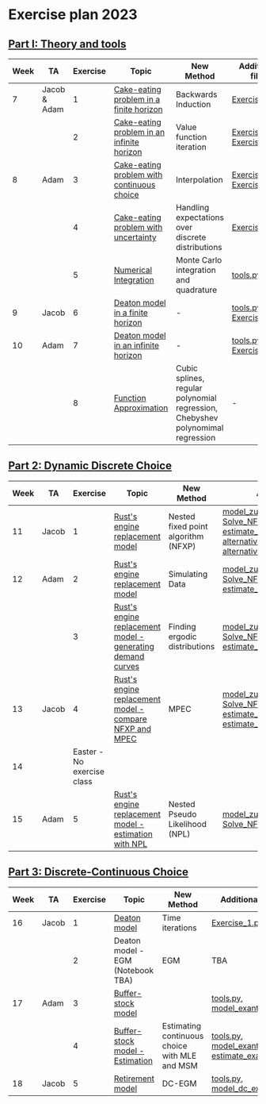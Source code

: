 # Exercise plan 2023

## [Part I: Theory and tools](https://github.com/bschjerning/dp_ucph/tree/main/1_theory_tools)                                                      
| Week |TA |  Exercise | Topic | New Method| Additional files |
|------|----------|-------|-------|------------------| ----|
| 7    |  Jacob & Adam |1        | [Cake-eating problem in a finite horizon](https://github.com/bschjerning/dp_ucph/blob/main/1_theory_tools/exercises/ex_ante/01_cake_eating_finite.ipynb)   | Backwards Induction       |     [Exercise_1.py](https://github.com/bschjerning/dp_ucph/blob/main/1_theory_tools/exercises/ex_ante/Exercise_1.py)              |
|      |  |2        | [Cake-eating problem in an infinite horizon](https://github.com/bschjerning/dp_ucph/blob/main/1_theory_tools/exercises/ex_ante/02_cake_eating_infinite.ipynb)| Value function iteration  |[Exercise_1.py](https://github.com/bschjerning/dp_ucph/blob/main/1_theory_tools/exercises/ex_ante/Exercise_1.py), [Exercise_2.py](https://github.com/bschjerning/dp_ucph/blob/main/1_theory_tools/exercises/ex_ante/Exercise_2.py)                  |
| 8     | Adam |3        |  [Cake-eating problem with continuous choice](https://github.com/bschjerning/dp_ucph/blob/main/1_theory_tools/exercises/ex_ante/03_cake_eating_continous.ipynb)     | Interpolation  | [Exercise_2.py](https://github.com/bschjerning/dp_ucph/blob/main/1_theory_tools/exercises/ex_ante/Exercise_2.py), [Exercise_3.py](https://github.com/bschjerning/dp_ucph/blob/main/1_theory_tools/exercises/ex_ante/Exercise_3.py)                 |
|     |    |4        | [Cake-eating problem with uncertainty](https://github.com/bschjerning/dp_ucph/blob/main/1_theory_tools/exercises/ex_ante/04_cake_eating_uncertainty.ipynb)   | Handling expectations over discrete distributions      | [Exercise_4.py](https://github.com/bschjerning/dp_ucph/blob/main/1_theory_tools/exercises/ex_ante/Exercise_4.py)                 |
|      |  |5        |  [Numerical Integration](https://github.com/bschjerning/dp_ucph/blob/main/1_theory_tools/exercises/ex_ante/05_numerical_integration.ipynb)     | Monte Carlo integration and quadrature      | [tools.py](https://github.com/bschjerning/dp_ucph/blob/main/1_theory_tools/exercises/ex_ante/tools.py)                 |
| 9    |   Jacob |6        | [Deaton model in a finite horizon](https://github.com/bschjerning/dp_ucph/blob/main/1_theory_tools/exercises/ex_ante/06_deaton_model.ipynb)   |-     |[tools.py](https://github.com/bschjerning/dp_ucph/blob/main/1_theory_tools/exercises/ex_ante/tools.py), [Exercise_6.py](https://github.com/bschjerning/dp_ucph/blob/main/1_theory_tools/exercises/ex_ante/Exercise_6.py)                |
| 10   |   Adam |7        | [Deaton model in an infinite horizon](https://github.com/bschjerning/dp_ucph/blob/main/1_theory_tools/exercises/ex_ante/07_deaton_model_infinite.ipynb)   | -      | [tools.py](https://github.com/bschjerning/dp_ucph/blob/main/1_theory_tools/exercises/ex_ante/tools.py), [Exercise_7.py](https://github.com/bschjerning/dp_ucph/blob/main/1_theory_tools/exercises/ex_ante/Exercise_7.py)                 |
|      | |8        | [Function Approximation](https://github.com/bschjerning/dp_ucph/blob/main/1_theory_tools/exercises/ex_ante/08_function_approx.ipynb)   |Cubic splines, regular polynomial regression, Chebyshev polynomimal regression       |-                  |


## [Part 2: Dynamic Discrete Choice](https://github.com/bschjerning/dp_ucph/tree/main/2_dynamic_discrete_choice)                                                      
| Week | TA |Exercise | Topic | New Method| Additional files |
|------| --- |----------|-------|-------|------------------|
| 11   |   Jacob |1         | [Rust's engine replacement model](https://github.com/bschjerning/dp_ucph/blob/main/2_dynamic_discrete_choice/exercises/ex_ante/01_NFXP/01_NFXP.ipynb)      | Nested fixed point algorithm (NFXP)      |[model_zucher.py](https://github.com/bschjerning/dp_ucph/blob/main/2_dynamic_discrete_choice/exercises/ex_ante/01_NFXP/model_zucher.py), [Solve_NFXP.py](https://github.com/bschjerning/dp_ucph/blob/main/2_dynamic_discrete_choice/exercises/ex_ante/01_NFXP/Solve_NFXP.py), [estimate_NFXP.py](https://github.com/bschjerning/dp_ucph/blob/main/2_dynamic_discrete_choice/exercises/ex_ante/01_NFXP/estimate_NFXP.py), [alternative_specifications_ex7.py](https://github.com/bschjerning/dp_ucph/blob/main/2_dynamic_discrete_choice/exercises/ex_ante/01_NFXP/alternative_specifications_ex7.py), [alternative_specifications_ex9.py](https://github.com/bschjerning/dp_ucph/blob/main/2_dynamic_discrete_choice/exercises/ex_ante/01_NFXP/alternative_specifications_ex9.py)                   |
| 12   |   Adam |2        | [Rust's engine replacement model](https://github.com/bschjerning/dp_ucph/blob/main/2_dynamic_discrete_choice/exercises/ex_ante/01_NFXP/02_NFXP_simulate.ipynb)   | Simulating Data       |  [model_zucher.py](https://github.com/bschjerning/dp_ucph/blob/main/2_dynamic_discrete_choice/exercises/ex_ante/01_NFXP/model_zucher.py), [Solve_NFXP.py](https://github.com/bschjerning/dp_ucph/blob/main/2_dynamic_discrete_choice/exercises/ex_ante/01_NFXP/Solve_NFXP.py), [estimate_NFXP.py](https://github.com/bschjerning/dp_ucph/blob/main/2_dynamic_discrete_choice/exercises/ex_ante/01_NFXP/estimate_NFXP.py)                |
|      |  |3        |[Rust's engine replacement model - generating demand curves](https://github.com/bschjerning/dp_ucph/blob/main/2_dynamic_discrete_choice/exercises/ex_ante/01_NFXP/03_NFXP_equilibirum.ipynb)       | Finding ergodic distributions      | [model_zucher.py](https://github.com/bschjerning/dp_ucph/blob/main/2_dynamic_discrete_choice/exercises/ex_ante/01_NFXP/model_zucher.py), [Solve_NFXP.py](https://github.com/bschjerning/dp_ucph/blob/main/2_dynamic_discrete_choice/exercises/ex_ante/01_NFXP/Solve_NFXP.py), [estimate_NFXP.py](https://github.com/bschjerning/dp_ucph/blob/main/2_dynamic_discrete_choice/exercises/ex_ante/01_NFXP/estimate_NFXP.py)                 |
| 13   |  Jacob | 4        | [Rust's engine replacement model - compare NFXP and MPEC](https://github.com/bschjerning/dp_ucph/blob/main/2_dynamic_discrete_choice/exercises/ex_ante/02_MPEC/04_MPEC.ipynb)   | MPEC      | [model_zucher.py](https://github.com/bschjerning/dp_ucph/blob/main/2_dynamic_discrete_choice/exercises/ex_ante/02_MPEC/model_zucher.py), [Solve_NFXP.py](https://github.com/bschjerning/dp_ucph/blob/main/2_dynamic_discrete_choice/exercises/ex_ante/02_MPEC/Solve_NFXP.py), [estimate_NFXP.py](https://github.com/bschjerning/dp_ucph/blob/main/2_dynamic_discrete_choice/exercises/ex_ante/02_MPEC/estimate_NFXP.py), [estimate_MPEC_exante.py](https://github.com/bschjerning/dp_ucph/blob/main/2_dynamic_discrete_choice/exercises/ex_ante/02_MPEC/Estimate_MPEC_exante.py)                 |
| 14   |  |Easter - No exercise class        |       |       |                  |
| 15   |   Adam |5        | [Rust's engine replacement model - estimation with NPL](https://github.com/bschjerning/dp_ucph/blob/main/2_dynamic_discrete_choice/exercises/ex_ante/03_NPL/05_NPL.ipynb)   |  Nested Pseudo Likelihood (NPL)     |  [model_zucher.py](https://github.com/bschjerning/dp_ucph/blob/main/2_dynamic_discrete_choice/exercises/ex_ante/03_NPL/model_zucher_exante.py), [Solve_NFXP.py](https://github.com/bschjerning/dp_ucph/blob/main/2_dynamic_discrete_choice/exercises/ex_ante/03_NPL/Solve_NFXP.py), [NPL_exante.py](https://github.com/bschjerning/dp_ucph/blob/main/2_dynamic_discrete_choice/exercises/ex_ante/03_NPL/NPL_exante.py)                |




## [Part 3: Discrete-Continuous Choice](https://github.com/bschjerning/dp_ucph/tree/main/3_discrete_continuous_choice)                                                      
| Week | TA |Exercise | Topic | New Method| Additional files |
|------| ---|----------|-------|-------|------------------|
|16      | Jacob | 1        | [Deaton model](https://github.com/bschjerning/dp_ucph/blob/main/3_discrete_continuous_choice/exercises/ex_ante/01_time_iteration.ipynb)   | Time iterations | [Exercise_1.py](https://github.com/bschjerning/dp_ucph/blob/main/3_discrete_continuous_choice/exercises/ex_ante/Exercise_1.py)      |
|      | | 2        | Deaton model - EGM (Notebook TBA) | EGM | TBA |
| 17   |   Adam |3        | [Buffer-stock model](https://github.com/bschjerning/dp_ucph/blob/main/3_discrete_continuous_choice/exercises/ex_ante/03_buffer_stock_egm.ipynb)   |       | [tools.py](https://github.com/bschjerning/dp_ucph/blob/main/3_discrete_continuous_choice/exercises/ex_ante/tools.py), [model_exante.py](https://github.com/bschjerning/dp_ucph/blob/main/3_discrete_continuous_choice/exercises/ex_ante/model_exante.py)                 |
|      | | 4        | [Buffer-stock model - Estimation](https://github.com/bschjerning/dp_ucph/blob/main/3_discrete_continuous_choice/exercises/ex_ante/03_buffer_stock_egm.ipynb)      |Estimating continuous choice with MLE and MSM       |   [tools.py](https://github.com/bschjerning/dp_ucph/blob/main/3_discrete_continuous_choice/exercises/ex_ante/tools.py), [model_exante.py](https://github.com/bschjerning/dp_ucph/blob/main/3_discrete_continuous_choice/exercises/ex_ante/model_exante.py), [estimate_exante.py](https://github.com/bschjerning/dp_ucph/blob/main/3_discrete_continuous_choice/exercises/ex_ante/estimate_exante.py)               |
| 18   |  Jacob | 5        | [Retirement model](https://github.com/bschjerning/dp_ucph/blob/main/3_discrete_continuous_choice/exercises/ex_ante/05_dc_egm.ipynb)   | DC-EGM | [tools.py](https://github.com/bschjerning/dp_ucph/blob/main/3_discrete_continuous_choice/exercises/ex_ante/tools.py), [model_dc_exante.py](https://github.com/bschjerning/dp_ucph/blob/main/3_discrete_continuous_choice/exercises/ex_ante/model_dc_exante.py)                 |





<!-- | 16   |  Jacob | 1        |    [Discrete-continuous choice](https://github.com/bschjerning/dp_ucph/blob/main/3_discrete_continuous_choice/exercises/ex_ante/01_discrete_continous_choice.ipynb)|  Discrete-continuous choice     |[Exercise_1.py](https://github.com/bschjerning/dp_ucph/blob/main/3_discrete_continuous_choice/exercises/ex_ante/Exercise_1.py)     | -->







<!-- 
| Week | Exercises |Topic | Method|
|------|---------|-----------------------------------------------------|  |
| 6    | 1 - 3   |[Exercise 1: Cake-eating problem in finite time - Method: Backwards induction](https://github.com/bschjerning/dp_ucph/blob/main/1_theory_tools/exercises/ex_ante/01_cake_eating_finite.ipynb)                          |  sadasd|
|      | 2       |[Numerical implementation of simple deterministic DP problem: The cake eating problem](https://github.com/bschjerning/dp_ucph/blob/main/1_theory_tools/02_cake_eating_example.ipynb)  | |
| 7    | 3       |[Deaton's model and 1d Numerical Integration](https://github.com/bschjerning/dp_ucph/blob/main/1_theory_tools/03_deaton_1d_integration.ipynb)    |    |
|      | 4       | [Multi-dimensional Integration: Monte Carlo and Quadrature Methods](https://github.com/bschjerning/dp_ucph/blob/main/1_theory_tools/04_multi_d_integration.ipynb)  <br> [Portfolio Choice Example (part 1): Integration](https://github.com/bschjerning/dp_ucph/blob/main/1_theory_tools/04a_portfolio_integration.ipynb)<br> [Portfolio Choice Example (part 2): Optimization](https://github.com/bschjerning/dp_ucph/blob/main/1_theory_tools/04b_portfolio_optimal.ipynb)|   |
| 8    | 5       | [Function Approximation + The Curse of Dimensionality](https://github.com/bschjerning/dp_ucph/blob/main/1_theory_tools/05_interpolation.ipynb)|  |
|      | 6       |  [Function Approximation + The Curse of Dimensionality (continued)](https://github.com/bschjerning/dp_ucph/blob/main/1_theory_tools/05_interpolation.ipynb) <br> [Some info on term-papers](https://github.com/bschjerning/dp_ucph/blob/main/5_term_paper/term_paoer.ipynb) |  |
 -->



<!-- 
## [Part II: Structural estimation of dynamic discrete choice models](https://github.com/bschjerning/dp_ucph/tree/main/2_dynamic_discrete_choice)      
| Week | Lecture | Day | Date      | Topic |
|------|---------|-----|-----------|------------------------------------------------------|
| 9  | 7  | wed | 01/Mar/23 | [The Nested Fixed Point Algorithm (NFXP)](https://github.com/bschjerning/dp_ucph/blob/main/2_dynamic_discrete_choice/1_nfxp.pdf)|
|    | 8  | thu | 02/Mar/23 | Continued |
| 10 | 9  | wed | 08/Mar/23 | [Constrained Optimization Approaches to Structural Estimation (MPEC)](https://github.com/bschjerning/dp_ucph/blob/main/2_dynamic_discrete_choice/2_mpec.pdf)|
|    | 10 | thu | 09/Mar/23 | [Sequential Estimation in Discrete Decision Problems: Nested Pseudo Likelihood (NPL) and CCP estimators ](https://github.com/bschjerning/dp_ucph/blob/main/2_dynamic_discrete_choice/3_npl.pdf)  |
| 11 | 11 | wed | 15/Mar/23 | [Stationary Equilibrium: Equilibrium Trade in Automobile Markets](https://github.com/bschjerning/dp_ucph/blob/main/2_dynamic_discrete_choice/4_eqbtrade.pdf)         |
|    | 12 | thu | 16/Mar/23 | Continued             |

## [Part III: Structural estimation of models with continuous (and discrete) choices](https://github.com/bschjerning/dp_ucph/tree/main/3_discrete_continuous_choice)
| Week | Lecture | Day | Date      | Topic |
|------|---------|-----|-----------|------------------------------------------------------|
| 12 | 13 | wed | 22/Mar/23 | [The Euler Equation, Time iterations and EGM](https://github.com/bschjerning/dp_ucph/blob/main/3_discrete_continuous_choice/1_euler_egm.ipynb) |
|    | 14 | thu | 23/Mar/23 | [Discrete-Continuous Choice Models  (DC-EGM)](https://github.com/bschjerning/dp_ucph/blob/main/3_discrete_continuous_choice/2_dcegm.pdf) | 
| 13 | 15 | wed | 29/Mar/23 | [More on Stuctural Estimation](https://github.com/bschjerning/dp_ucph/blob/main/3_discrete_continuous_choice/3_struct_est.pdf) [simple code example of SMD]()  |
|    | 16 | thu | 30/Mar/23 | [Empirical application of DC-EGM (Iskhakov and Keane, JoE 2021)](https://github.com/bschjerning/dp_ucph/blob/main/3_discrete_continuous_choice/4_aupens_dc_egm.pdf)|

## [Part IV: Solving and estimation of dynamic games](https://github.com/bschjerning/dp_ucph/tree/main/4_dynamic_games)	
| Week | Lecture | Day | Date      | Topic |
|------|---------|-----|-----------|------------------------------------------------------|
| 14 | 17 | wed | 05/Apr/23 | [Solving and estimating static games of incomplete information](https://github.com/bschjerning/dp_ucph/blob/main/4_dynamic_games/1_StaticGames.pdf)                          |
|    | 18 | thu | 06/Apr/23 | [Structural Estimation of Dynamic Games using MPEC, NPL and 2-step-PML](https://github.com/bschjerning/dp_ucph/blob/main/4_dynamic_games/2_DynamicGames.pdf)                  |
| 15 | 19 | wed | 12/Apr/23 | [Solving  and estimating directional dynamic games with multiple equilibria using RLS](https://github.com/bschjerning/dp_ucph/blob/main/4_dynamic_games/3_rls.pdf)  |
|    |    | thu | 13/Apr/23 | Easter: No lecture                                                                     |
| 16 | 20 | wed | 19/Apr/23 | [Solving  and estimating directional dynamic games with multiple equilibria using RLS](https://github.com/bschjerning/dp_ucph/blob/main/4_dynamic_games/4_nrls.pdf)   |
|    |    | thu | 20/Apr/23 | No lecture                                                                             |

## Part V: Work on research papers
| Week | Lecture | Day | Date      | Topic |
|------|---------|-----|-----------|------------------------------------------------------|
| 17 |  | wed | 26/Apr/23 | No lecture                           |
|    |  | thu | 27/Apr/23 | Submit project proposal              |
| 18 |  | wed | 03/May/23 | Research Workshop I (10 AM - 2 PM)   |
|    |  | thu | 04/May/23 | Research Workshop II (10 AM - 12 AM) |
| 22 |  | Mon | 05/Jun/23 | **Submit term paper (10 AM)**        | -->